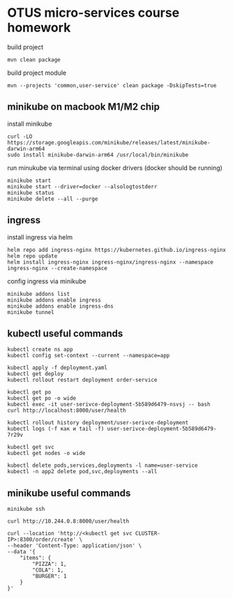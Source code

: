 # OTUS micro-services course homework

build project
````
mvn clean package
````

build project module
````
mvn --projects 'common,user-service' clean package -DskipTests=true
````

## minikube on macbook M1/M2 chip

install minikube
````
curl -LO https://storage.googleapis.com/minikube/releases/latest/minikube-darwin-arm64
sudo install minikube-darwin-arm64 /usr/local/bin/minikube
````

run minukube via terminal using docker drivers (docker should be running)
````
minikube start
minikube start --driver=docker --alsologtostderr
minikube status
minikube delete --all --purge
````

## ingress

install ingress via helm
````
helm repo add ingress-nginx https://kubernetes.github.io/ingress-nginx
helm repo update
helm install ingress-nginx ingress-nginx/ingress-nginx --namespace ingress-nginx --create-namespace
````

config ingress via minikube
````
minikube addons list
minikube addons enable ingress
minikube addons enable ingress-dns 
minikube tunnel
````

## kubectl useful commands

````
kubectl create ns app
kubectl config set-context --current --namespace=app

kubectl apply -f deployment.yaml
kubectl get deploy
kubectl rollout restart deployment order-service

kubectl get po
kubectl get po -o wide
kubectl exec -it user-serivce-deployment-5b589d6479-nsvsj -- bash
curl http://localhost:8000/user/health

kubectl rollout history deployment/user-serivce-deployment
kubectl logs (-f как и tail -f) user-serivce-deployment-5b589d6479-7r29v

kubectl get svc
kubectl get nodes -o wide

kubectl delete pods,services,deployments -l name=user-service
kubectl -n app2 delete pod,svc,deployments --all
````

## minikube useful commands

````
minikube ssh

curl http://10.244.0.8:8000/user/health

curl --location 'http://<kubectl get svc CLUSTER-IP>:8300/order/create' \
--header 'Content-Type: application/json' \
--data '{
    "items": {
        "PIZZA": 1,
        "COLA": 1,
        "BURGER": 1
    }
}'

````